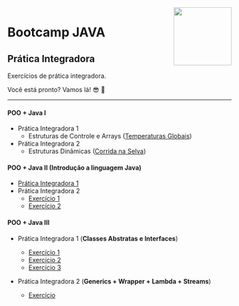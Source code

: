 <img src="https://i.ibb.co/M6nBBb0/mascote.png" align="right" width="130">

# Bootcamp JAVA

## Prática Integradora

Exercícios de prática integradora.

Você está pronto? Vamos lá! 😎 🤘

---

#### POO + Java I

- Prática Integradora 1
    - Estruturas de Controle e
      Arrays ([Temperaturas Globais](https://github.com/JoseMateusLeva/java-camp/tree/master/PooJava1/temperatura))
- Prática Integradora 2
    - Estruturas
      Dinâmicas ([Corrida na Selva](https://github.com/JoseMateusLeva/java-camp/tree/master/PooJava1/corrida))

#### POO + Java II (Introdução a linguagem Java)

- [Prática Integradora 1](https://github.com/JoseMateusLeva/java-camp/tree/master/PooJava2/integradora1)
- Prática Integradora 2
    - [Exercício 1](https://github.com/JoseMateusLeva/java-camp/tree/master/PooJava2/integradora2/exercicio1)
    - [Exercício 2](https://github.com/JoseMateusLeva/java-camp/tree/master/PooJava2/integradora2/exercicio2)

#### POO + Java III

- Prática Integradora 1 (**Classes Abstratas e Interfaces**)
    - [Exercício 1](https://github.com/JoseMateusLeva/java-camp/tree/master/PooJava3/integradora1/exercicio1)
    - [Exercício 2](https://github.com/JoseMateusLeva/java-camp/tree/master/PooJava3/integradora1/exercicio2)
    - [Exercício 3](https://github.com/JoseMateusLeva/java-camp/tree/master/PooJava3/integradora1/exercicio3)

- Prática Integradora 2 (**Generics + Wrapper + Lambda + Streams**)
    - [Exercício](https://github.com/JoseMateusLeva/java-camp/tree/master/PooJava3/integradora2)
